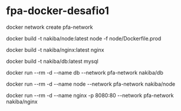 # fpa-docker-desafio1

docker network create pfa-network

docker build -t nakiba/node:latest node -f node/Dockerfile.prod

docker build -t nakiba/nginx:latest nginx 

docker build -t nakiba/db:latest mysql

docker run --rm -d --name db --network pfa-network nakiba/db

docker run --rm -d --name node --network pfa-network nakiba/node

docker run --rm -d --name nginx -p 8080:80 --network pfa-network nakiba/nginx
 